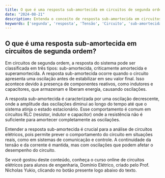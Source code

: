```yaml
---
title: O que é uma resposta sub-amortecida em circuitos de segunda ordem?
date: "2024-08-21"
description: Entenda o conceito de resposta sub-amortecida em circuitos de segunda ordem e sua importância na análise de circuitos elétricos.
keywords: ['segunda', 'resposta', 'Tensão', 'Circuito', 'sub-amortecida', 'caso', 'continuidade']
---
```


## O que é uma resposta sub-amortecida em circuitos de segunda ordem?

Em circuitos de segunda ordem, a resposta do sistema pode ser classificada em três tipos: sub-amortecida, criticamente amortecida e superamortecida. A resposta sub-amortecida ocorre quando o circuito apresenta uma oscilação antes de estabilizar em seu valor final. Isso acontece devido à presença de componentes reativos, como indutores e capacitores, que armazenam e liberam energia, causando oscilações.

A resposta sub-amortecida é caracterizada por uma oscilação decrescente, onde a amplitude das oscilações diminui ao longo do tempo até que o sistema atinja o estado estacionário. Esse comportamento é comum em circuitos RLC (resistor, indutor e capacitor) onde a resistência não é suficiente para amortecer completamente as oscilações.

Entender a resposta sub-amortecida é crucial para a análise de circuitos elétricos, pois permite prever o comportamento do circuito em situações reais, como em sistemas de comunicação e controle. A continuidade da tensão e da corrente é mantida, mas com oscilações que podem afetar o desempenho do circuito.

Se você gostou deste conteúdo, conheça o curso online de circuitos elétricos para alunos de engenharia, Domínio Elétrico, criado pelo Prof. Nicholas Yukio, clicando no botão presente logo abaixo do texto.